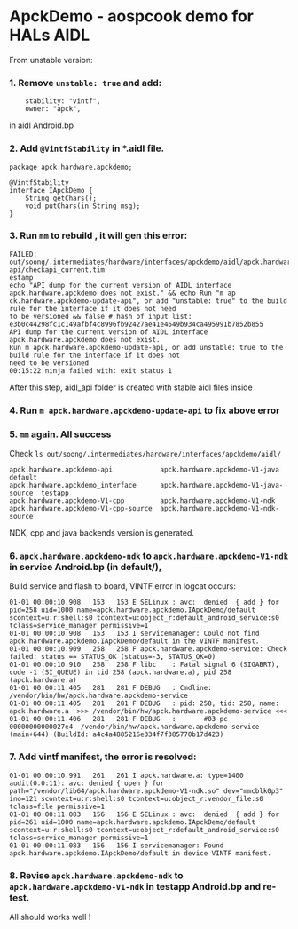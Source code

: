 # ApckDemo - aospcook demo for HALs AIDL
From unstable version:

### 1. Remove ```unstable: true``` and add:
```
    stability: "vintf",
    owner: "apck",
```
in aidl Android.bp

### 2. Add  ```@VintfStability``` in *.aidl file.
```
package apck.hardware.apckdemo;

@VintfStability
interface IApckDemo {
    String getChars();
    void putChars(in String msg);
}
```
### 3. Run ```mm``` to rebuild , it will gen this error:
```
FAILED: out/soong/.intermediates/hardware/interfaces/apckdemo/aidl/apck.hardware.apckdemo-api/checkapi_current.tim
estamp
echo "API dump for the current version of AIDL interface apck.hardware.apckdemo does not exist." && echo Run "m ap
ck.hardware.apckdemo-update-api", or add "unstable: true" to the build rule for the interface if it does not need 
to be versioned && false # hash of input list: e3b0c44298fc1c149afbf4c8996fb92427ae41e4649b934ca495991b7852b855
API dump for the current version of AIDL interface apck.hardware.apckdemo does not exist.
Run m apck.hardware.apckdemo-update-api, or add unstable: true to the build rule for the interface if it does not 
need to be versioned
00:15:22 ninja failed with: exit status 1
```
After this step, aidl_api folder is created with stable aidl files inside

### 4. Run ```m apck.hardware.apckdemo-update-api``` to fix above error
### 5. ```mm``` again. All success
Check ```ls out/soong/.intermediates/hardware/interfaces/apckdemo/aidl/```
```
apck.hardware.apckdemo-api            apck.hardware.apckdemo-V1-java         default
apck.hardware.apckdemo_interface      apck.hardware.apckdemo-V1-java-source  testapp
apck.hardware.apckdemo-V1-cpp         apck.hardware.apckdemo-V1-ndk
apck.hardware.apckdemo-V1-cpp-source  apck.hardware.apckdemo-V1-ndk-source
```
NDK, cpp and java backends version is generated.

### 6. ```apck.hardware.apckdemo-ndk``` to ```apck.hardware.apckdemo-V1-ndk``` in service Android.bp (in default/),
Build service and flash to board, VINTF error in logcat occurs:
```
01-01 00:00:10.908   153   153 E SELinux : avc:  denied  { add } for pid=258 uid=1000 name=apck.hardware.apckdemo.IApckDemo/default scontext=u:r:shell:s0 tcontext=u:object_r:default_android_service:s0 tclass=service_manager permissive=1
01-01 00:00:10.908   153   153 I servicemanager: Could not find apck.hardware.apckdemo.IApckDemo/default in the VINTF manifest.
01-01 00:00:10.909   258   258 F apck.hardware.apckdemo-service: Check failed: status == STATUS_OK (status=-3, STATUS_OK=0) 
01-01 00:00:10.910   258   258 F libc    : Fatal signal 6 (SIGABRT), code -1 (SI_QUEUE) in tid 258 (apck.hardware.a), pid 258 (apck.hardware.a)
01-01 00:00:11.405   281   281 F DEBUG   : Cmdline: /vendor/bin/hw/apck.hardware.apckdemo-service
01-01 00:00:11.405   281   281 F DEBUG   : pid: 258, tid: 258, name: apck.hardware.a  >>> /vendor/bin/hw/apck.hardware.apckdemo-service <<<
01-01 00:00:11.406   281   281 F DEBUG   :       #03 pc 00000000000027e4  /vendor/bin/hw/apck.hardware.apckdemo-service (main+644) (BuildId: a4c4a4885216e334f7f385770b17d423)
```

### 7. Add vintf manifest, the error is resolved:
```
01-01 00:00:10.991   261   261 I apck.hardware.a: type=1400 audit(0.0:11): avc: denied { open } for path="/vendor/lib64/apck.hardware.apckdemo-V1-ndk.so" dev="mmcblk0p3" ino=121 scontext=u:r:shell:s0 tcontext=u:object_r:vendor_file:s0 tclass=file permissive=1
01-01 00:00:11.083   156   156 E SELinux : avc:  denied  { add } for pid=261 uid=1000 name=apck.hardware.apckdemo.IApckDemo/default scontext=u:r:shell:s0 tcontext=u:object_r:default_android_service:s0 tclass=service_manager permissive=1
01-01 00:00:11.083   156   156 I servicemanager: Found apck.hardware.apckdemo.IApckDemo/default in device VINTF manifest.
```

### 8. Revise ```apck.hardware.apckdemo-ndk``` to ```apck.hardware.apckdemo-V1-ndk``` in testapp Android.bp and re-test.
All should works well !

